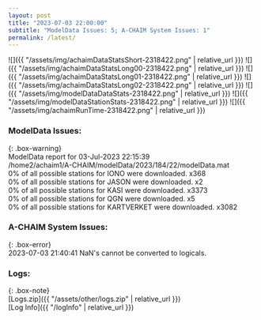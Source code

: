 ```yaml
---
layout: post
title: "2023-07-03 22:00:00"
subtitle: "ModelData Issues: 5; A-CHAIM System Issues: 1"
permalink: /latest/
---
```


![]({{ "/assets/img/achaimDataStatsShort-2318422.png" | relative_url }})
![]({{ "/assets/img/achaimDataStatsLong00-2318422.png" | relative_url }})
![]({{ "/assets/img/achaimDataStatsLong01-2318422.png" | relative_url }})
![]({{ "/assets/img/achaimDataStatsLong02-2318422.png" | relative_url }})
![]({{ "/assets/img/modelDataDataStats-2318422.png" | relative_url }})
![]({{ "/assets/img/modelDataStationStats-2318422.png" | relative_url }})
![]({{ "/assets/img/achaimRunTime-2318422.png" | relative_url }})


### ModelData Issues:  
  
{: .box-warning}  
 ModelData report for 03-Jul-2023 22:15:39   
 /home2/achaim1/A-CHAIM/modelData/2023/184/22/modelData.mat   
 0% of all possible stations for IONO were downloaded. x368   
 0% of all possible stations for JASON were downloaded. x2   
 0% of all possible stations for KASI were downloaded. x3373   
 0% of all possible stations for QGN were downloaded. x5   
 0% of all possible stations for KARTVERKET were downloaded. x3082   
  
### A-CHAIM System Issues:  
  
{: .box-error}  
2023-07-03 21:40:41 NaN's cannot be converted to logicals.  

### Logs:  
  
{: .box-note}  
[Logs.zip]({{ "/assets/other/logs.zip" | relative_url }})  
[Log Info]({{ "/logInfo" | relative_url }})  
